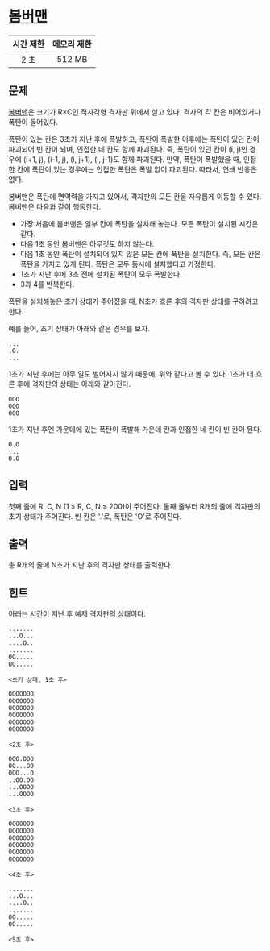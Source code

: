 # [봄버맨](https://www.acmicpc.net/problem/16918)

| 시간 제한 | 메모리 제한 |
| :-------: | :---------: |
| 2 초      | 512 MB      |

## 문제

[봄버맨](https://en.wikipedia.org/wiki/Bomberman)은 크기가 R×C인 직사각형 격자판 위에서 살고 있다. 격자의 각 칸은 비어있거나 폭탄이 들어있다.

폭탄이 있는 칸은 3초가 지난 후에 폭발하고, 폭탄이 폭발한 이후에는 폭탄이 있던 칸이 파괴되어 빈 칸이 되며, 인접한 네 칸도 함께 파괴된다. 즉, 폭탄이 있던 칸이 (i, j)인 경우에 (i+1, j), (i-1, j), (i, j+1), (i, j-1)도 함께 파괴된다. 만약, 폭탄이 폭발했을 때, 인접한 칸에 폭탄이 있는 경우에는 인접한 폭탄은 폭발 없이 파괴된다. 따라서, 연쇄 반응은 없다.

봄버맨은 폭탄에 면역력을 가지고 있어서, 격자판의 모든 칸을 자유롭게 이동할 수 있다. 봄버맨은 다음과 같이 행동한다.

* 가장 처음에 봄버맨은 일부 칸에 폭탄을 설치해 놓는다. 모든 폭탄이 설치된 시간은 같다.
* 다음 1초 동안 봄버맨은 아무것도 하지 않는다.
* 다음 1초 동안 폭탄이 설치되어 있지 않은 모든 칸에 폭탄을 설치한다. 즉, 모든 칸은 폭탄을 가지고 있게 된다. 폭탄은 모두 동시에 설치했다고 가정한다.
* 1초가 지난 후에 3초 전에 설치된 폭탄이 모두 폭발한다.
* 3과 4를 반복한다.

폭탄을 설치해놓은 초기 상태가 주어졌을 때, N초가 흐른 후의 격자판 상태를 구하려고 한다.

예를 들어, 초기 상태가 아래와 같은 경우를 보자.

```
...
.O.
...
```

1초가 지난 후에는 아무 일도 벌어지지 않기 때문에, 위와 같다고 볼 수 있다. 1초가 더 흐른 후에 격자판의 상태는 아래와 같아진다.

```
OOO
OOO
OOO
```

1초가 지난 후엔 가운데에 있는 폭탄이 폭발해 가운데 칸과 인접한 네 칸이 빈 칸이 된다.

```
O.O
...
O.O
```

## 입력

첫째 줄에 R, C, N (1 ≤ R, C, N ≤ 200)이 주어진다. 둘째 줄부터 R개의 줄에 격자판의 초기 상태가 주어진다. 빈 칸은 '.'로, 폭탄은 'O'로 주어진다.


## 출력

총 R개의 줄에 N초가 지난 후의 격자판 상태를 출력한다.


## 힌트

아래는 시간이 지난 후 예제 격자판의 상태이다.

```
.......
...O...
....O..
.......
OO.....
OO.....

<초기 상태, 1초 후>

OOOOOOO
OOOOOOO
OOOOOOO
OOOOOOO
OOOOOOO
OOOOOOO

<2초 후>

OOO.OOO
OO...OO
OOO...O
..OO.OO
...OOOO
...OOOO

<3초 후>

OOOOOOO
OOOOOOO
OOOOOOO
OOOOOOO
OOOOOOO
OOOOOOO

<4초 후>

.......
...O...
....O..
.......
OO.....
OO.....

<5초 후>
```

